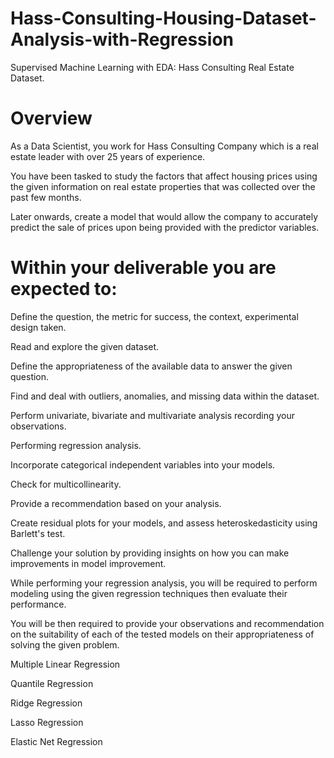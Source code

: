 # Hass-Consulting-Housing-Dataset-Analysis-with-Regression
Supervised Machine Learning with EDA: Hass Consulting Real Estate Dataset.

# Overview 

As a Data Scientist, you work for Hass Consulting Company which is a real estate leader with over 25 years of experience.

You have been tasked to study the factors that affect housing prices using the given information on real estate properties that was collected over the past few months.

Later onwards, create a model that would allow the company to accurately predict the sale of prices upon being provided with the predictor variables. 

# Within your deliverable you are expected to:

Define the question, the metric for success, the context, experimental design taken.

Read and explore the given dataset.

Define the appropriateness of the available data to answer the given question.

Find and deal with outliers, anomalies, and missing data within the dataset.

Perform univariate, bivariate and multivariate analysis recording your observations.

Performing regression analysis.

Incorporate categorical independent variables into your models.

Check for multicollinearity.

Provide a recommendation based on your analysis.

Create residual plots for your models, and assess heteroskedasticity using Barlett's test.

Challenge your solution by providing insights on how you can make improvements in model improvement.

While performing your regression analysis, you will be required to perform modeling using the given regression techniques then evaluate their performance.

You will be then required to provide your observations and recommendation on the suitability of each of the tested models on their appropriateness of solving the given problem. 

Multiple Linear Regression

Quantile Regression

Ridge Regression

Lasso Regression

Elastic Net Regression
